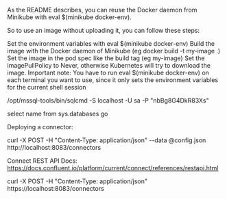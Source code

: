 As the README describes, you can reuse the Docker daemon from Minikube with eval $(minikube docker-env).

So to use an image without uploading it, you can follow these steps:

Set the environment variables with eval $(minikube docker-env)
Build the image with the Docker daemon of Minikube (eg docker build -t my-image .)
Set the image in the pod spec like the build tag (eg my-image)
Set the imagePullPolicy to Never, otherwise Kubernetes will try to download the image.
Important note: You have to run eval $(minikube docker-env) on each terminal you want to use, since it only sets the environment variables for the current shell session




/opt/mssql-tools/bin/sqlcmd -S localhost -U sa -P "nbBg8G4DkR83Xs"

select name from sys.databases
go


Deploying a connector:

curl -X POST -H "Content-Type: application/json" --data @config.json http://localhost:8083/connectors

Connect REST API Docs:
https://docs.confluent.io/platform/current/connect/references/restapi.html


curl -X POST -H "Content-Type: application/json" https://localhost:8083/connectors